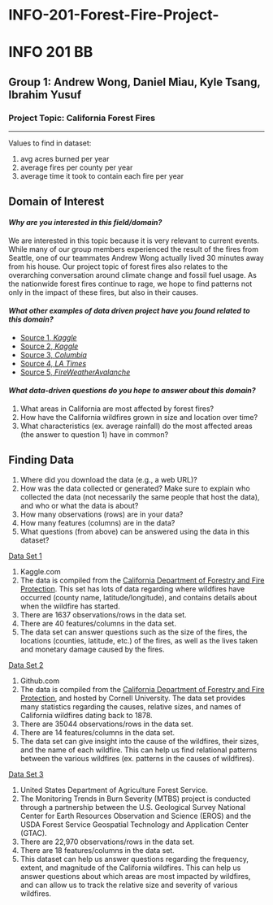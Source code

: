 # INFO-201-Forest-Fire-Project-

# **INFO 201 BB**
## Group 1: Andrew Wong, Daniel Miau, Kyle Tsang, Ibrahim Yusuf
### Project Topic: California Forest Fires

---

Values to find in dataset:
1. avg acres burned per year
2. average fires per county per year
3. average time it took to contain each fire per year



## Domain of Interest

#### _Why are you interested in this field/domain?_

We are interested in this topic because it is very relevant to current events. While many of our
group members experienced the result of the fires from Seattle, one of our teammates Andrew Wong
actually lived 30 minutes away from his house. Our project topic of forest fires also relates to
the overarching conversation around climate change and fossil fuel usage. As the nationwide forest
fires continue to rage, we hope to find patterns not only in the impact of these fires, but also in
their causes.

#### _What other examples of data driven project have you found related to this domain?_
-	[Source 1, _Kaggle_](https://www.kaggle.com/rtatman/188-million-us-wildfires)
- [Source 2, _Kaggle_](https://www.kaggle.com/ananthu017/california-wildfire-incidents-20132020)
-	[Source 3, _Columbia_](http://www.columbia.edu/~yh2693/ForestFire.html)
-	[Source 4, _LA Times_](https://www.latimes.com/wildfires-map/)
-	[Source 5, _FireWeatherAvalanche_](https://www.fireweatheravalanche.org/fire/)


#### _What data-driven questions do you hope to answer about this domain?_
1.	What areas in California are most affected by forest fires?
2.	How have the California wildfires grown in size and location over time?
3.  What characteristics (ex. average rainfall) do the most affected areas (the answer to
    question 1) have in common?


## Finding Data

1. Where did you download the data (e.g., a web URL)?
2. How was the data collected or generated? Make sure to explain who collected the data
   (not necessarily the same people that host the data), and who or what the data is about?
3. How many observations (rows) are in your data?
4. How many features (columns) are in the data?
5. What questions (from above) can be answered using the data in this dataset?

[Data Set 1](https://www.kaggle.com/ananthu017/california-wildfire-incidents-20132020)
1. Kaggle.com
2. The data is compiled from the [California Department of Forestry and Fire Protection](https://www.fire.ca.gov/). This set has lots of data regarding where wildfires have occurred (county name, latitude/longitude), and contains details about when the wildfire has started.
3. There are 1637 observations/rows in the data set.
4. There are 40 features/columns in the data set.
5. The data set can answer questions such as the size of the fires, the locations (counties,
   latitude, etc.) of the fires, as well as the lives taken and monetary damage caused by the fires.

[Data Set 2](https://github.com/CornellCAC/CVW_PyDataSci1/blob/master/data/wildfires/Fires_100.xlsx)
1. Github.com
2. The data is compiled from the [California Department of Forestry and Fire Protection](https://www.fire.ca.gov/),
   and hosted by Cornell University. The data set provides many statistics regarding the causes, relative sizes, and names of California wildfires dating back to 1878.
3. There are 35044 observations/rows in the data set.
4. There are 14 features/columns in the data set.
5. The data set can give insight into the cause of the wildfires, their sizes, and the name of
   each wildfire. This can help us find relational patterns between the various wildfires (ex. patterns in the causes of wildfires).

[Data Set 3](https://enterprisecontentnew-usfs.hub.arcgis.com/datasets/monitoring-trends-in-burn-severity-fire-occurrence-locations-feature-layer)
1. United States Department of Agriculture Forest Service.
2. The Monitoring Trends in Burn Severity (MTBS) project is conducted through a partnership between the U.S. Geological Survey National Center for Earth Resources Observation and Science (EROS) and the USDA Forest Service Geospatial Technology and Application Center (GTAC).
3. There are 22,970 observations/rows in the data set.
4. There are 18 features/columns in the data set.
5. This dataset can help us answer questions regarding the frequency, extent, and magnitude of the California wildfires. This can help us answer questions about which areas are most impacted by wildfires, and can allow us to track the relative size and severity of various wildfires.
